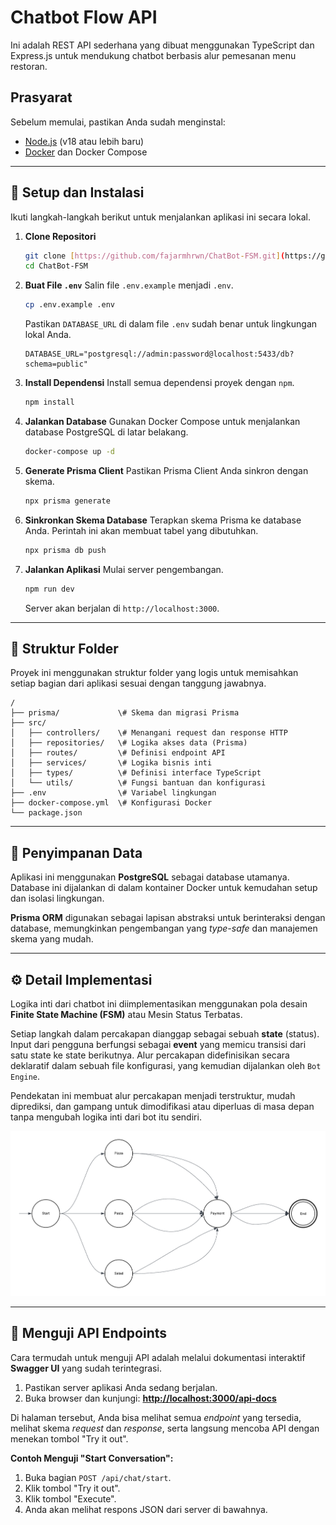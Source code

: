 # Chatbot Flow API

Ini adalah REST API sederhana yang dibuat menggunakan TypeScript dan Express.js untuk mendukung chatbot berbasis alur pemesanan menu restoran.

## Prasyarat

Sebelum memulai, pastikan Anda sudah menginstal:
* [Node.js](https://nodejs.org/) (v18 atau lebih baru)
* [Docker](https://www.docker.com/) dan Docker Compose

---
## 🚀 Setup dan Instalasi

Ikuti langkah-langkah berikut untuk menjalankan aplikasi ini secara lokal.

1.  **Clone Repositori**
    ```bash
    git clone [https://github.com/fajarmhrwn/ChatBot-FSM.git](https://github.com/fajarmhrwn/ChatBot-FSM.git)
    cd ChatBot-FSM
    ```

2.  **Buat File `.env`**
    Salin file `.env.example` menjadi `.env`.
    ```bash
    cp .env.example .env
    ```
    Pastikan `DATABASE_URL` di dalam file `.env` sudah benar untuk lingkungan lokal Anda.
    ```env
    DATABASE_URL="postgresql://admin:password@localhost:5433/db?schema=public"
    ```

3.  **Install Dependensi**
    Install semua dependensi proyek dengan `npm`.
    ```bash
    npm install
    ```

4.  **Jalankan Database**
    Gunakan Docker Compose untuk menjalankan database PostgreSQL di latar belakang.
    ```bash
    docker-compose up -d
    ```

5.  **Generate Prisma Client**
    Pastikan Prisma Client Anda sinkron dengan skema.
    ```bash
    npx prisma generate
    ```

6.  **Sinkronkan Skema Database**
    Terapkan skema Prisma ke database Anda. Perintah ini akan membuat tabel yang dibutuhkan.
    ```bash
    npx prisma db push
    ```

7.  **Jalankan Aplikasi**
    Mulai server pengembangan.
    ```bash
    npm run dev
    ```
    Server akan berjalan di `http://localhost:3000`.

---
## 📁 Struktur Folder

Proyek ini menggunakan struktur folder yang logis untuk memisahkan setiap bagian dari aplikasi sesuai dengan tanggung jawabnya.

````
/
├── prisma/             \# Skema dan migrasi Prisma
├── src/
│   ├── controllers/    \# Menangani request dan response HTTP
│   ├── repositories/   \# Logika akses data (Prisma)
│   ├── routes/         \# Definisi endpoint API
│   ├── services/       \# Logika bisnis inti
│   ├── types/          \# Definisi interface TypeScript
│   └── utils/          \# Fungsi bantuan dan konfigurasi
├── .env                \# Variabel lingkungan
├── docker-compose.yml  \# Konfigurasi Docker
└── package.json
````

---
## 💾 Penyimpanan Data

Aplikasi ini menggunakan **PostgreSQL** sebagai database utamanya. Database ini dijalankan di dalam kontainer Docker untuk kemudahan setup dan isolasi lingkungan.

**Prisma ORM** digunakan sebagai lapisan abstraksi untuk berinteraksi dengan database, memungkinkan pengembangan yang *type-safe* dan manajemen skema yang mudah.

---
## ⚙️ Detail Implementasi

Logika inti dari chatbot ini diimplementasikan menggunakan pola desain **Finite State Machine (FSM)** atau Mesin Status Terbatas.

Setiap langkah dalam percakapan dianggap sebagai sebuah **state** (status). Input dari pengguna berfungsi sebagai **event** yang memicu transisi dari satu state ke state berikutnya. Alur percakapan didefinisikan secara deklaratif dalam sebuah file konfigurasi, yang kemudian dijalankan oleh `Bot Engine`.

Pendekatan ini membuat alur percakapan menjadi terstruktur, mudah diprediksi, dan gampang untuk dimodifikasi atau diperluas di masa depan tanpa mengubah logika inti dari bot itu sendiri.

![Diagram Alur FSM](./public/FSM.png)

---
## 🧪 Menguji API Endpoints

Cara termudah untuk menguji API adalah melalui dokumentasi interaktif **Swagger UI** yang sudah terintegrasi.

1.  Pastikan server aplikasi Anda sedang berjalan.
2.  Buka browser dan kunjungi:
    **[http://localhost:3000/api-docs](http://localhost:3000/api-docs)**

Di halaman tersebut, Anda bisa melihat semua *endpoint* yang tersedia, melihat skema *request* dan *response*, serta langsung mencoba API dengan menekan tombol "Try it out".

**Contoh Menguji "Start Conversation":**
1.  Buka bagian `POST /api/chat/start`.
2.  Klik tombol "Try it out".
3.  Klik tombol "Execute".
4.  Anda akan melihat respons JSON dari server di bawahnya.
